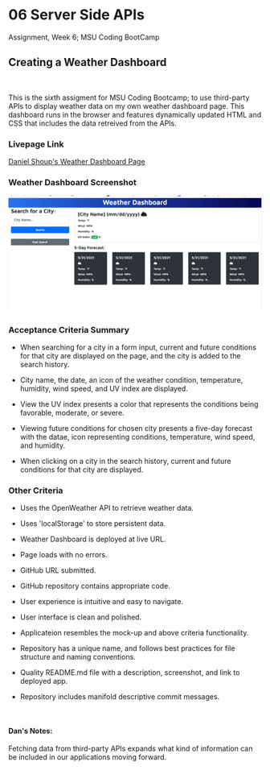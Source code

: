 # 06 Server Side APIs
Assignment, Week 6; MSU Coding BootCamp

## Creating a Weather Dashboard

​

This is the sixth assigment for MSU Coding Bootcamp; to use third-party APIs to display weather data on my own weather dashboard page. This dashboard runs in the browser and features dynamically updated HTML and CSS that includes the data retreived from the APIs.

### Livepage Link
[Daniel Shoup's Weather Dashboard Page](https://danshoup.github.io/weather_dashboard/)

### Weather Dashboard Screenshot

![Application Screen Shot](./assets/images/weatherdashboardtemp.png)

### Acceptance Criteria Summary

- When searching for a city in a form input, current and future conditions for that city  are displayed on the page, and the city is added to the search history.

- City name, the date, an icon of the weather condition, temperature, humidity, wind speed, and UV index are displayed.

- View the UV index presents a color that represents the conditions being favorable, moderate, or severe.

- Viewing future conditions for chosen city presents a five-day forecast with the datae, icon representing conditions, temperature, wind speed, and humidity.

- When clicking on a city in the search history, current and future conditions for that city are displayed.

### Other Criteria


- Uses the OpenWeather API to retrieve weather data.

- Uses 'localStorage' to store persistent data.

- Weather Dashboard is deployed at live URL.

- Page loads with no errors.

- GitHub URL submitted.

- GitHub repository contains appropriate code.

- User experience is intuitive and easy to navigate.

- User interface is clean and polished.

- Applicateion resembles the mock-up and above criteria functionality.

- Repository has a unique name, and follows best practices for file structure and naming conventions.

- Quality README.md file with a description, screenshot, and link to deployed app.

- Repository includes manifold descriptive commit messages.

​

#### Dan's Notes:

Fetching data from third-party APIs expands what kind of information can be included in our applications moving forward.  